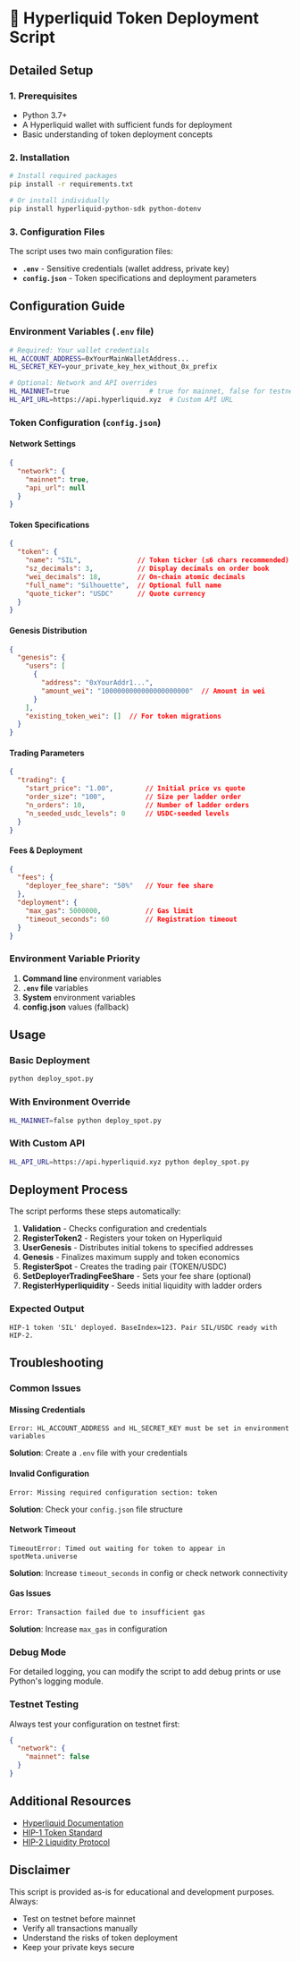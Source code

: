 # 🚀 Hyperliquid Token Deployment Script


## Detailed Setup

### 1. Prerequisites

- Python 3.7+
- A Hyperliquid wallet with sufficient funds for deployment
- Basic understanding of token deployment concepts

### 2. Installation

```bash
# Install required packages
pip install -r requirements.txt

# Or install individually
pip install hyperliquid-python-sdk python-dotenv
```

### 3. Configuration Files

The script uses two main configuration files:

- **`.env`** - Sensitive credentials (wallet address, private key)
- **`config.json`** - Token specifications and deployment parameters

## Configuration Guide

### Environment Variables (`.env` file)

```bash
# Required: Your wallet credentials
HL_ACCOUNT_ADDRESS=0xYourMainWalletAddress...
HL_SECRET_KEY=your_private_key_hex_without_0x_prefix

# Optional: Network and API overrides
HL_MAINNET=true                    # true for mainnet, false for testnet
HL_API_URL=https://api.hyperliquid.xyz  # Custom API URL
```

### Token Configuration (`config.json`)

#### Network Settings
```json
{
  "network": {
    "mainnet": true,
    "api_url": null
  }
}
```

#### Token Specifications
```json
{
  "token": {
    "name": "SIL",              // Token ticker (≤6 chars recommended)
    "sz_decimals": 3,           // Display decimals on order book
    "wei_decimals": 18,         // On-chain atomic decimals
    "full_name": "Silhouette",  // Optional full name
    "quote_ticker": "USDC"      // Quote currency
  }
}
```

#### Genesis Distribution
```json
{
  "genesis": {
    "users": [
      {
        "address": "0xYourAddr1...",
        "amount_wei": "1000000000000000000000"  // Amount in wei
      }
    ],
    "existing_token_wei": []  // For token migrations
  }
}
```

#### Trading Parameters
```json
{
  "trading": {
    "start_price": "1.00",        // Initial price vs quote
    "order_size": "100",          // Size per ladder order
    "n_orders": 10,               // Number of ladder orders
    "n_seeded_usdc_levels": 0     // USDC-seeded levels
  }
}
```

#### Fees & Deployment
```json
{
  "fees": {
    "deployer_fee_share": "50%"   // Your fee share
  },
  "deployment": {
    "max_gas": 5000000,           // Gas limit
    "timeout_seconds": 60         // Registration timeout
  }
}
```

### Environment Variable Priority

1. **Command line** environment variables
2. **`.env` file** variables
3. **System** environment variables
4. **config.json** values (fallback)

## Usage

### Basic Deployment
```bash
python deploy_spot.py
```

### With Environment Override
```bash
HL_MAINNET=false python deploy_spot.py
```

### With Custom API
```bash
HL_API_URL=https://api.hyperliquid.xyz python deploy_spot.py
```

## Deployment Process

The script performs these steps automatically:

1. **Validation** - Checks configuration and credentials
2. **RegisterToken2** - Registers your token on Hyperliquid
3. **UserGenesis** - Distributes initial tokens to specified addresses
4. **Genesis** - Finalizes maximum supply and token economics
5. **RegisterSpot** - Creates the trading pair (TOKEN/USDC)
6. **SetDeployerTradingFeeShare** - Sets your fee share (optional)
7. **RegisterHyperliquidity** - Seeds initial liquidity with ladder orders

### Expected Output
```
HIP-1 token 'SIL' deployed. BaseIndex=123. Pair SIL/USDC ready with HIP-2.
```

## Troubleshooting

### Common Issues

#### Missing Credentials
```
Error: HL_ACCOUNT_ADDRESS and HL_SECRET_KEY must be set in environment variables
```
**Solution**: Create a `.env` file with your credentials

#### Invalid Configuration
```
Error: Missing required configuration section: token
```
**Solution**: Check your `config.json` file structure

#### Network Timeout
```
TimeoutError: Timed out waiting for token to appear in spotMeta.universe
```
**Solution**: Increase `timeout_seconds` in config or check network connectivity

#### Gas Issues
```
Error: Transaction failed due to insufficient gas
```
**Solution**: Increase `max_gas` in configuration

### Debug Mode

For detailed logging, you can modify the script to add debug prints or use Python's logging module.

### Testnet Testing

Always test your configuration on testnet first:

```json
{
  "network": {
    "mainnet": false
  }
}
```

## Additional Resources

- [Hyperliquid Documentation](https://docs.hyperliquid.xyz/)
- [HIP-1 Token Standard](https://docs.hyperliquid.xyz/developers/hyperliquid-protocol/hyperliquid-improvement-proposals/hip-1)
- [HIP-2 Liquidity Protocol](https://docs.hyperliquid.xyz/developers/hyperliquid-protocol/hyperliquid-improvement-proposals/hip-2)


## Disclaimer

This script is provided as-is for educational and development purposes. Always:
- Test on testnet before mainnet
- Verify all transactions manually
- Understand the risks of token deployment
- Keep your private keys secure
